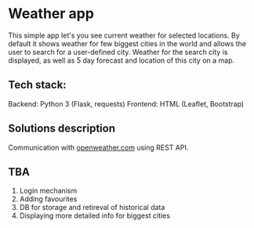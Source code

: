 # Weather app
This simple app let's you see current weather for selected locations. By default it shows weather for few biggest cities in the world and allows the user to search for a user-defined city. Weather for the search city is displayed, as well as 5 day forecast and location of this city on a map.

## Tech stack:
Backend: Python 3 (Flask, requests)
Frontend: HTML (Leaflet, Bootstrap)

## Solutions description
Communication with [openweather.com](https://openweathermap.org/) using REST API.

## TBA
1. Login mechanism
2. Adding favourites
3. DB for storage and retireval of historical data
4. Displaying more detailed info for biggest cities
   
